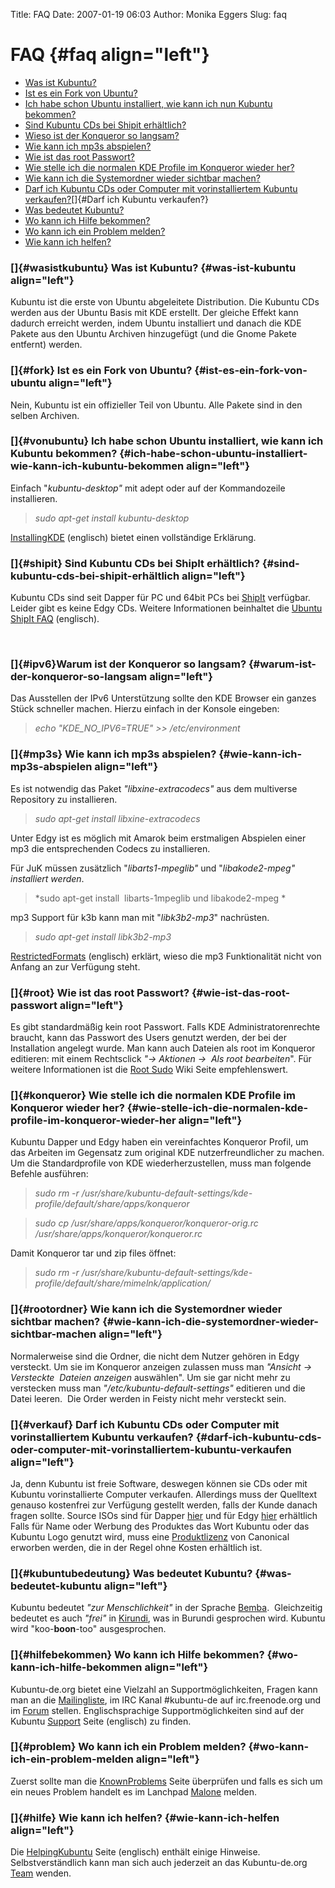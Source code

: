 Title: FAQ
Date: 2007-01-19 06:03
Author: Monika Eggers
Slug: faq

FAQ {#faq align="left"}
===


<div align="left">


-   [Was ist Kubuntu?](#wasistkubuntu)
-   [Ist es ein Fork von Ubuntu?](#fork)
-   [Ich habe schon Ubuntu installiert, wie kann ich nun Kubuntu
    bekommen?](#vonubuntu)
-   [Sind Kubuntu CDs bei Shipit erhältlich?](#shipit)
-   [Wieso ist der Konqueror so langsam?](#ipv6)
-   [Wie kann ich mp3s abspielen?](#mp3s)
-   [Wie ist das root Passwort?](#root)
-   [Wie stelle ich die normalen KDE Profile im Konqueror wieder
    her?](#konqueror)
-   [Wie kann ich die Systemordner wieder sichtbar machen?](#rootordner)
-   [Darf ich Kubuntu CDs oder Computer mit vorinstalliertem Kubuntu
    verkaufen?](#verkauf)[]{#Darf ich Kubuntu verkaufen?}
-   [Was bedeutet Kubuntu?](#kubuntubedeutung)
-   [Wo kann ich Hilfe bekommen?](#hilfebekommen)
-   [Wo kann ich ein Problem melden?](#problem)
-   [Wie kann ich helfen?](#hilfe)




</div>


### []{#wasistkubuntu} Was ist Kubuntu? {#was-ist-kubuntu align="left"}


<div align="left">

Kubuntu ist die erste von Ubuntu abgeleitete Distribution. Die Kubuntu
CDs werden aus der Ubuntu Basis mit KDE erstellt. Der gleiche Effekt
kann dadurch erreicht werden, indem Ubuntu installiert und danach die
KDE Pakete aus den Ubuntu Archiven hinzugefügt (und die Gnome Pakete
entfernt) werden.

</div>


### []{#fork} Ist es ein Fork von Ubuntu? {#ist-es-ein-fork-von-ubuntu align="left"}


<div align="left">

Nein, Kubuntu ist ein offizieller Teil von Ubuntu. Alle Pakete sind in
den selben Archiven.

</div>


### []{#vonubuntu} Ich habe schon Ubuntu installiert, wie kann ich Kubuntu bekommen? {#ich-habe-schon-ubuntu-installiert-wie-kann-ich-kubuntu-bekommen align="left"}


<div align="left">

</div>


Einfach "*kubuntu-desktop"* mit adept oder auf der Kommandozeile
installieren. 


<div align="left">


> *sudo apt-get install kubuntu-desktop*




</div>


[InstallingKDE](http://wiki.kubuntu.org/InstallingKDE "InstallingKDE")
(englisch) bietet einen vollständige Erklärung.


<div align="left">

</div>


### []{#shipit} Sind Kubuntu CDs bei ShipIt erhältlich? {#sind-kubuntu-cds-bei-shipit-erhältlich align="left"}


<div align="left">

</div>


Kubuntu CDs sind seit Dapper für PC und 64bit PCs bei
[ShipIt](https://shipit.kubuntu.org "ShipIt") verfügbar. Leider gibt es
keine Edgy CDs. Weitere Informationen beinhaltet die [Ubuntu ShipIt
FAQ](http://www.ubuntu.com/support/faq#head-7eef2db63e0a75424cdd663ee6f7b8eedcf19607 "Ubuntu ShipIt FAQ")
(englisch).


<div align="left">

</div>


 


<div align="left">

</div>


### []{#ipv6}Warum ist der Konqueror so langsam? {#warum-ist-der-konqueror-so-langsam align="left"}


<div align="left">

</div>


Das Ausstellen der IPv6 Unterstützung sollte den KDE Browser ein ganzes
Stück schneller machen. Hierzu einfach in der Konsole eingeben:


<div align="left">


> 
> *echo "KDE\_NO\_IPV6=TRUE" &gt;&gt; /etc/environment*
>
> 
> 





</div>


### []{#mp3s} Wie kann ich mp3s abspielen? {#wie-kann-ich-mp3s-abspielen align="left"}


<div align="left">

</div>


Es ist notwendig das Paket *"libxine-extracodecs"* aus dem multiverse
Repository zu installieren.


<div align="left">


> *sudo apt-get install libxine-extracodecs*


Unter Edgy ist es möglich mit Amarok beim erstmaligen Abspielen einer
mp3 die entsprechenden Codecs zu installieren. 

</div>


Für JuK müssen zusätzlich "*libarts1-mpeglib"* und "*libakode2-mpeg"
installiert werden*.


<div align="left">


> *sudo apt-get install  libarts-1mpeglib und libakode2-mpeg *
> 
> 




</div>


mp3 Support für k3b kann man mit "*libk3b2-mp3*" nachrüsten.


<div align="left">


> *sudo apt-get install libk3b2-mp3*
> 
> 




</div>


[RestrictedFormats](http://wiki.kubuntu.org/RestrictedFormats "RestrictedFormats")
(englisch) erklärt, wieso die mp3 Funktionalität nicht von Anfang an zur
Verfügung steht.


<div align="left">

</div>


### []{#root} Wie ist das root Passwort? {#wie-ist-das-root-passwort align="left"}


<div align="left">

Es gibt standardmäßig kein root Passwort. Falls KDE
Administratorenrechte braucht, kann das Passwort des Users genutzt
werden, der bei der Installation angelegt wurde. Man kann auch Dateien
als root im Konqueror editieren: mit einem Rechtsclick *"-&gt; Aktionen
-&gt;  Als root bearbeiten*". Für weitere Informationen ist die [Root
Sudo](http://www.ubuntulinux.org/wiki/RootSudo "Root Sudo") Wiki Seite
empfehlenswert.

</div>


### []{#konqueror} Wie stelle ich die normalen KDE Profile im Konqueror wieder her? {#wie-stelle-ich-die-normalen-kde-profile-im-konqueror-wieder-her align="left"}


<div align="left">

</div>


Kubuntu Dapper und Edgy haben ein vereinfachtes Konqueror Profil, um das
Arbeiten im Gegensatz zum original KDE nutzerfreundlicher zu machen. Um
die Standardprofile von KDE wiederherzustellen, muss man folgende
Befehle ausführen:


<div align="left">


> *sudo rm -r
> /usr/share/kubuntu-default-settings/kde-profile/default/share/apps/konqueror*
>  
> 
> 


> *sudo cp /usr/share/apps/konqueror/konqueror-orig.rc
> /usr/share/apps/konqueror/konqueror.rc*




</div>


Damit Konqueror tar und zip files öffnet:<em>  

</em>


<div align="left">


> *sudo rm -r
> /usr/share/kubuntu-default-settings/kde-profile/default/share/mimelnk/application/*




</div>


### []{#rootordner} Wie kann ich die Systemordner wieder sichtbar machen? {#wie-kann-ich-die-systemordner-wieder-sichtbar-machen align="left"}


<div align="left">

Normalerweise sind die Ordner, die nicht dem Nutzer gehören in Edgy
versteckt. Um sie im Konqueror anzeigen zulassen muss man *"Ansicht
-&gt; Versteckte  Dateien anzeigen* auswählen". Um sie gar nicht mehr zu
verstecken muss man *"/etc/kubuntu-default-settings"* editieren und die
Datei leeren.  Die Order werden in Feisty nicht mehr versteckt sein. 

</div>


### []{#verkauf} Darf ich Kubuntu CDs oder Computer mit vorinstalliertem Kubuntu verkaufen? {#darf-ich-kubuntu-cds-oder-computer-mit-vorinstalliertem-kubuntu-verkaufen align="left"}


<div align="left">

Ja, denn Kubuntu ist freie Software, deswegen können sie CDs oder mit
Kubuntu vorinstallierte Computer verkaufen. Allerdings muss der
Quelltext genauso kostenfrei zur Verfügung gestellt werden, falls der
Kunde danach fragen sollte. Source ISOs sind für Dapper
[hier](http://cdimage.ubuntu.com/kubuntu/releases/dapper/release/source/ "Dapper Source")
und für Edgy
[hier](http://cdimage.ubuntu.com/kubuntu/releases/edgy/release/source/ "Edgy Source")
erhältlich  Falls für Name oder Werbung des Produktes das Wort Kubuntu
oder das Kubuntu Logo genutzt wird, muss eine
[Produktlizenz](http://www.ubuntu.com/ubuntu/TrademarkPolicy/ "Produktlizenz")
von Canonical erworben werden, die in der Regel ohne Kosten erhältlich
ist.



</div>


### []{#kubuntubedeutung} Was bedeutet Kubuntu? {#was-bedeutet-kubuntu align="left"}


<div align="left">

Kubuntu bedeutet *"zur Menschlichkeit"* in der Sprache
[Bemba](http://de.wikipedia.org/wiki/Bemba_(Sprache) "Bemba"). 
Gleichzeitig bedeutet es auch *"frei"* in
[Kirundi](http://de.wikipedia.org/wiki/Kirundi "Kirundi"), was in
Burundi gesprochen wird. Kubuntu wird "koo-**boon**-too" ausgesprochen.



</div>


### []{#hilfebekommen} Wo kann ich Hilfe bekommen? {#wo-kann-ich-hilfe-bekommen align="left"}


<div align="left">

Kubuntu-de.org bietet eine Vielzahl an Supportmöglichkeiten, Fragen kann
man an die
[Mailingliste](https://lists.ubuntu.com/mailman/listinfo/kubuntu-de "Mailingliste"),
im IRC Kanal \#kubuntu-de auf irc.freenode.org und im
[Forum](/forum "Forum") stellen. Englischsprachige Supportmöglichkeiten
sind auf der Kubuntu [Support](http://kubuntu.org/support.php "Support")
Seite (englisch) zu finden.



</div>


### []{#problem} Wo kann ich ein Problem melden? {#wo-kann-ich-ein-problem-melden align="left"}


<div align="left">

Zuerst sollte man die
[KnownProblems](https://wiki.kubuntu.org/KubuntuDapperKnownProblems "KnownProblems")
Seite überprüfen und falls es sich um ein neues Problem handelt es im
Lanchpad [Malone](http://launchpad.net/malone "Malone") melden.



</div>


### []{#hilfe} Wie kann ich helfen? {#wie-kann-ich-helfen align="left"}


<div align="left">

Die
[HelpingKubuntu](https://wiki.kubuntu.org/HelpingKubuntu "Helping Kubuntu")
Seite (englisch) enthält einige Hinweise. Selbstverständlich kann man
sich auch jederzeit an das Kubuntu-de.org
[Team](/portal/contact "Kontakt") wenden.

</div>



